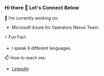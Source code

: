 ### Hi there 👋 Let's Connect Below

<!--
**silivanmunguar/silivanmunguar** is a ✨ _special_ ✨ repository because its `README.md` (this file) appears on your GitHub profile.

Here are some ideas to get you started:

- 
- 🌱 I’m currently learning ...
- 👯 I’m looking to collaborate on ...
- 🤔 I’m looking for help with ...
- 💬 Ask me about ...
- 😄 Pronouns: ...
-->
🔭 I’m currently working on:
* Microsoft Azure for Operators Nexus Team.

⚡ Fun Fact
* I speak 6 different languages.

📫 How to reach me: 
* _[LinkedIn](https://www.linkedin.com/in/svnm/)_

